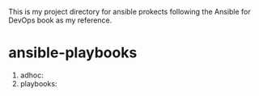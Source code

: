 This is my project directory for ansible prokects following the Ansible for DevOps book as my reference.

# ansible-playbooks
1.  adhoc:
2.  playbooks:
